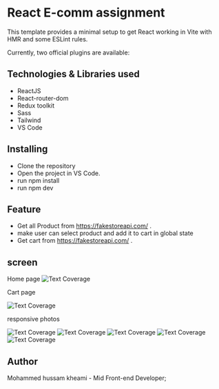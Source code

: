 # React E-comm assignment


This template provides a minimal setup to get React working in Vite with HMR and some ESLint rules.

Currently, two official plugins are available:


 

## Technologies & Libraries used 

- ReactJS
- React-router-dom
- Redux toolkit
- Sass
- Tailwind
- VS Code
 

## Installing

- Clone the repository 
- Open the project in VS Code.
- run npm install
-  run npm dev
   

## Feature

- Get all Product from https://fakestoreapi.com/ .
- make user can select product and add it to cart in global state
- Get cart  from https://fakestoreapi.com/ . 


 
 

## screen 
Home page
 ![Text Coverage](https://github.com/MhHusam/assignment/blob/main/screensshots/homepage.png)


 Cart page

![Text Coverage](https://github.com/MhHusam/assignment/blob/main/screensshots/cartPage.png)
 
responsive photos

![Text Coverage](https://github.com/MhHusam/assignment/blob/main/screensshots/Vite-React-TS%20(5).png)
![Text Coverage](https://github.com/MhHusam/assignment/blob/main/screensshots/Vite-React-TS%20(4).png)
![Text Coverage](https://github.com/MhHusam/assignment/blob/main/screensshots/Vite-React-TS%20(3).png)
![Text Coverage](https://github.com/MhHusam/assignment/blob/main/screensshots/Vite-React-TS%20(2).png)
![Text Coverage](https://github.com/MhHusam/assignment/blob/main/screensshots/Vite-React-TS%20(1).png)



## Author

Mohammed hussam kheami - Mid Front-end Developer;

 
 
 
 
